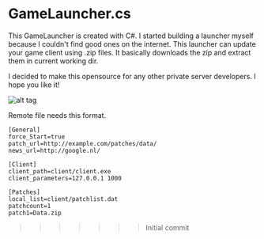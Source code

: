 # GameLauncher.cs

This GameLauncher is created with C#.
I started building a launcher myself because I couldn't find good ones on the internet.
This launcher can update your game client using .zip files. It basically downloads the zip and extract them in current working dir.

I decided to make this opensource for any other private server developers. I hope you like it!

![alt tag](http://puu.sh/qkWBe/1fb38b9c82.png)

Remote file needs this format.
```
[General]
force_Start=true
patch_url=http://example.com/patches/data/
news_url=http://google.nl/

[Client]
client_path=client/client.exe
client_parameters=127.0.0.1 1000

[Patches]
local_list=client/patchlist.dat
patchcount=1
patch1=Data.zip
```
>>>>>>> Initial commit
